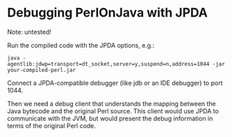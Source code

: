 # Debugging PerlOnJava with JPDA

Note: untested!

Run the compiled code with the JPDA options, e.g.:

```
java -agentlib:jdwp=transport=dt_socket,server=y,suspend=n,address=1044 -jar your-compiled-perl.jar
```

Connect a JPDA-compatible debugger (like jdb or an IDE debugger) to port 1044.

Then we need a debug client that understands the mapping between the Java bytecode and the original Perl source.
This client would use JPDA to communicate with the JVM, but would present the debug information in terms of the original Perl code.

